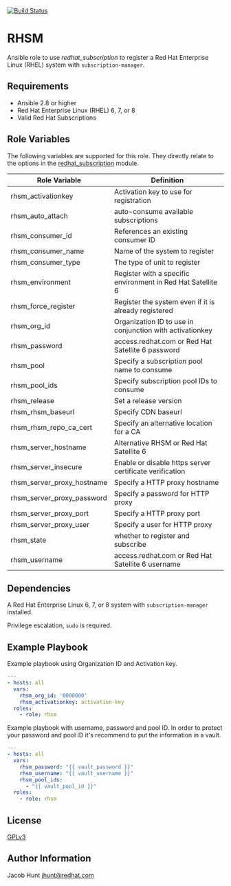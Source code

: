 [![Build Status](https://travis-ci.com/rhjhunt/rhsm.svg?branch=master)](https://travis-ci.com/rhjhunt/rhsm)

RHSM
=========

Ansible role to use *redhat_subscription* to register a Red Hat Enterprise Linux
(RHEL) system with `subscription-manager`.

Requirements
------------

- Ansible 2.8 or higher
- Red Hat Enterprise Linux (RHEL) 6, 7, or 8
- Valid Red Hat Subscriptions

Role Variables
--------------

The following variables are supported for this role. They directly relate to the
options in the [redhat_subscription](http://docs.ansible.com/ansible/latest/modules/redhat_subscription_module.html) module.

Role Variable | Definition
------------- | ----------
rhsm_activationkey | Activation key to use for registration
rhsm_auto_attach | auto-consume available subscriptions
rhsm_consumer_id | References an existing consumer ID
rhsm_consumer_name | Name of the system to register
rhsm_consumer_type | The type of unit to register
rhsm_environment | Register with a specific environment in Red Hat Satellite 6
rhsm_force_register | Register the system even if it is already registered
rhsm_org_id | Organization ID to use in conjunction with activationkey
rhsm_password | access.redhat.com or Red Hat Satellite 6 password
rhsm_pool | Specify a subscription pool name to consume
rhsm_pool_ids | Specify subscription pool IDs to consume
rhsm_release | Set a release version
rhsm_rhsm_baseurl | Specify CDN baseurl
rhsm_rhsm_repo_ca_cert | Specify an alternative location for a CA
rhsm_server_hostname | Alternative RHSM or Red Hat Satellite 6
rhsm_server_insecure | Enable or disable https server certificate verification
rhsm_server_proxy_hostname | Specify a HTTP proxy hostname
rhsm_server_proxy_password | Specify a password for HTTP proxy
rhsm_server_proxy_port | Specify a HTTP proxy port
rhsm_server_proxy_user | Specify a user for HTTP proxy
rhsm_state | whether to register and subscribe
rhsm_username | access.redhat.com or Red Hat Satellite 6 username

Dependencies
------------

A Red Hat Enterprise Linux 6, 7, or 8 system with `subscription-manager`
installed.

Privilege escalation, `sudo` is required.

Example Playbook
----------------

Example playbook using Organization ID and Activation key.

```yml
---
- hosts: all
  vars:
    rhsm_org_id: '0000000'
    rhsm_activationkey: activation-key
  roles:
    - role: rhsm
```

Example playbook with username, password and pool ID. In order to protect your
password and pool ID it's recommend to put the information in a vault.

```yml
---
- hosts: all
  vars:
    rhsm_password: "{{ vault_password }}"
    rhsm_username: "{{ vault_username }}"
    rhsm_pool_ids:
      - "{{ vault_pool_id }}"
  roles:
    - role: rhsm
```

License
-------

[GPLv3](LICENSE)

Author Information
------------------

Jacob Hunt <jhunt@redhat.com>
